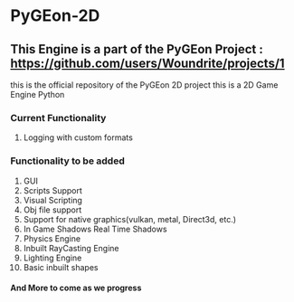 # PyGEon-2D
## This Engine is a part of the PyGEon Project : https://github.com/users/Woundrite/projects/1
this is the official repository of the PyGEon 2D project
this is a 2D Game Engine Python

### Current Functionality
1) Logging with custom formats


### Functionality to be added
1) GUI
2) Scripts Support
3) Visual Scripting
4) Obj file support
5) Support for native graphics(vulkan, metal, Direct3d, etc.)
6) In Game Shadows Real Time Shadows
7) Physics Engine
8) Inbuilt RayCasting Engine
9) Lighting Engine
10) Basic inbuilt shapes
####		 And More to come as we progress
